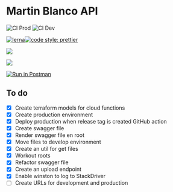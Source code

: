 # Martin Blanco API

![CI Prod](https://github.com/pataruco/martin-blanco/workflows/CI%20Prod/badge.svg)
![CI Dev](https://github.com/pataruco/martin-blanco/workflows/CI%20Dev/badge.svg)

[![lerna](https://img.shields.io/badge/maintained%20with-lerna-cc00ff.svg)](https://lerna.js.org/)[![code style: prettier](https://img.shields.io/badge/code_style-prettier-ff69b4.svg?style=flat-square)](https://github.com/prettier/prettier)

![](http://validator.swagger.io/validator?url=https://raw.githubusercontent.com/pataruco/martin-blanco/master/api/src/open-api/open-api-schema.json)

<img src="http://validator.swagger.io/validator?url=https://raw.githubusercontent.com/pataruco/martin-blanco/master/api/src/open-api/open-api-schema.json">

[![Run in Postman](https://run.pstmn.io/button.svg)](https://app.getpostman.com/run-collection/8f4d16a4b130529776a8)

## To do

- [x] Create terraform models for cloud functions
- [x] Create production environment
- [x] Deploy production when release tag is created GitHub action
- [x] Create swagger file
- [x] Render swagger file en root
- [x] Move files to develop environment
- [x] Create an util for get files
- [x] Workout roots
- [x] Refactor swagger file
- [x] Create an upload endpoint
- [x] Enable winston to log to StackDriver
- [ ] Create URLs for development and production
